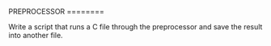 PREPROCESSOR ========

Write a script that runs a C file through the preprocessor and save the result into another file.
